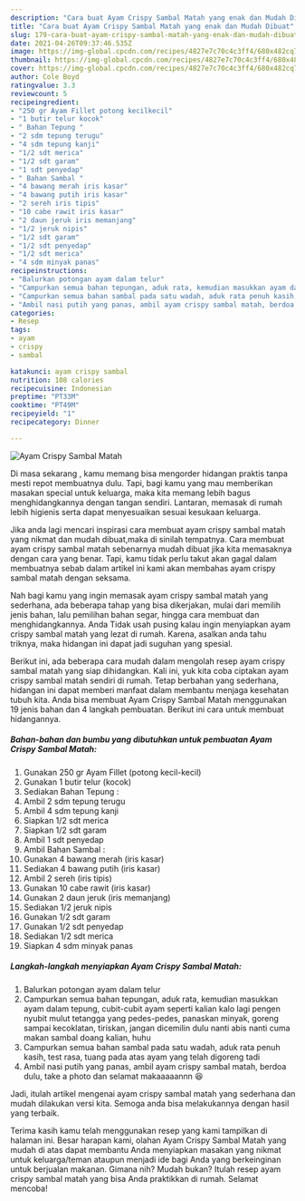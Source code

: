 ```yaml
---
description: "Cara buat Ayam Crispy Sambal Matah yang enak dan Mudah Dibuat"
title: "Cara buat Ayam Crispy Sambal Matah yang enak dan Mudah Dibuat"
slug: 179-cara-buat-ayam-crispy-sambal-matah-yang-enak-dan-mudah-dibuat
date: 2021-04-26T09:37:46.535Z
image: https://img-global.cpcdn.com/recipes/4827e7c70c4c3ff4/680x482cq70/ayam-crispy-sambal-matah-foto-resep-utama.jpg
thumbnail: https://img-global.cpcdn.com/recipes/4827e7c70c4c3ff4/680x482cq70/ayam-crispy-sambal-matah-foto-resep-utama.jpg
cover: https://img-global.cpcdn.com/recipes/4827e7c70c4c3ff4/680x482cq70/ayam-crispy-sambal-matah-foto-resep-utama.jpg
author: Cole Boyd
ratingvalue: 3.3
reviewcount: 5
recipeingredient:
- "250 gr Ayam Fillet potong kecilkecil"
- "1 butir telur kocok"
- " Bahan Tepung "
- "2 sdm tepung terugu"
- "4 sdm tepung kanji"
- "1/2 sdt merica"
- "1/2 sdt garam"
- "1 sdt penyedap"
- " Bahan Sambal "
- "4 bawang merah iris kasar"
- "4 bawang putih iris kasar"
- "2 sereh iris tipis"
- "10 cabe rawit iris kasar"
- "2 daun jeruk iris memanjang"
- "1/2 jeruk nipis"
- "1/2 sdt garam"
- "1/2 sdt penyedap"
- "1/2 sdt merica"
- "4 sdm minyak panas"
recipeinstructions:
- "Balurkan potongan ayam dalam telur"
- "Campurkan semua bahan tepungan, aduk rata, kemudian masukkan ayam dalam tepung, cubit-cubit ayam seperti kalian kalo lagi pengen nyubit mulut tetangga yang pedes-pedes, panaskan minyak, goreng sampai kecoklatan, tiriskan, jangan dicemilin dulu nanti abis nanti cuma makan sambal doang kalian, huhu"
- "Campurkan semua bahan sambal pada satu wadah, aduk rata penuh kasih, test rasa, tuang pada atas ayam yang telah digoreng tadi"
- "Ambil nasi putih yang panas, ambil ayam crispy sambal matah, berdoa dulu, take a photo dan selamat makaaaaannn 😆"
categories:
- Resep
tags:
- ayam
- crispy
- sambal

katakunci: ayam crispy sambal 
nutrition: 108 calories
recipecuisine: Indonesian
preptime: "PT33M"
cooktime: "PT49M"
recipeyield: "1"
recipecategory: Dinner

---
```



![Ayam Crispy Sambal Matah](https://img-global.cpcdn.com/recipes/4827e7c70c4c3ff4/680x482cq70/ayam-crispy-sambal-matah-foto-resep-utama.jpg)

Di masa  sekarang , kamu memang bisa mengorder hidangan praktis tanpa mesti repot membuatnya dulu. Tapi, bagi kamu yang mau memberikan masakan special untuk keluarga, maka kita memang lebih bagus menghidangkannya dengan tangan sendiri. Lantaran, memasak di rumah lebih higienis serta dapat menyesuaikan sesuai kesukaan keluarga.

Jika anda lagi mencari inspirasi cara membuat ayam crispy sambal matah yang nikmat dan mudah dibuat,maka di sinilah tempatnya. Cara membuat ayam crispy sambal matah  sebenarnya mudah dibuat jika kita memasaknya dengan cara yang benar. Tapi, kamu tidak perlu takut akan gagal dalam membuatnya 
sebab dalam artikel ini kami akan membahas ayam crispy sambal matah dengan seksama.  



Nah bagi kamu yang ingin memasak ayam crispy sambal matah yang sederhana, ada beberapa tahap yang bisa dikerjakan, mulai dari memilih jenis bahan, lalu pemilihan bahan segar, hingga cara membuat dan menghidangkannya. Anda Tidak usah pusing kalau ingin menyiapkan ayam crispy sambal matah yang lezat di rumah. Karena, asalkan anda  tahu triknya, maka hidangan ini dapat jadi suguhan yang spesial.

Berikut ini, ada beberapa cara mudah dalam mengolah resep ayam crispy sambal matah yang siap dihidangkan. Kali ini, yuk kita coba ciptakan ayam crispy sambal matah sendiri di rumah. Tetap berbahan yang sederhana, hidangan ini dapat memberi manfaat dalam membantu menjaga kesehatan tubuh kita. Anda bisa membuat Ayam Crispy Sambal Matah menggunakan 19 jenis bahan dan 4 langkah pembuatan. Berikut ini cara untuk membuat hidangannya.

<!--inarticleads1-->

##### Bahan-bahan dan bumbu yang dibutuhkan untuk pembuatan Ayam Crispy Sambal Matah:

1. Gunakan 250 gr Ayam Fillet (potong kecil-kecil)
1. Gunakan 1 butir telur (kocok)
1. Sediakan  Bahan Tepung :
1. Ambil 2 sdm tepung terugu
1. Ambil 4 sdm tepung kanji
1. Siapkan 1/2 sdt merica
1. Siapkan 1/2 sdt garam
1. Ambil 1 sdt penyedap
1. Ambil  Bahan Sambal :
1. Gunakan 4 bawang merah (iris kasar)
1. Sediakan 4 bawang putih (iris kasar)
1. Ambil 2 sereh (iris tipis)
1. Gunakan 10 cabe rawit (iris kasar)
1. Gunakan 2 daun jeruk (iris memanjang)
1. Sediakan 1/2 jeruk nipis
1. Gunakan 1/2 sdt garam
1. Gunakan 1/2 sdt penyedap
1. Sediakan 1/2 sdt merica
1. Siapkan 4 sdm minyak panas




<!--inarticleads2-->

##### Langkah-langkah menyiapkan Ayam Crispy Sambal Matah:

1. Balurkan potongan ayam dalam telur
1. Campurkan semua bahan tepungan, aduk rata, kemudian masukkan ayam dalam tepung, cubit-cubit ayam seperti kalian kalo lagi pengen nyubit mulut tetangga yang pedes-pedes, panaskan minyak, goreng sampai kecoklatan, tiriskan, jangan dicemilin dulu nanti abis nanti cuma makan sambal doang kalian, huhu
1. Campurkan semua bahan sambal pada satu wadah, aduk rata penuh kasih, test rasa, tuang pada atas ayam yang telah digoreng tadi
1. Ambil nasi putih yang panas, ambil ayam crispy sambal matah, berdoa dulu, take a photo dan selamat makaaaaannn 😆




Jadi, itulah artikel mengenai  ayam crispy sambal matah  yang sederhana dan mudah dilakukan versi kita. Semoga anda bisa melakukannya dengan hasil yang terbaik. 

Terima kasih kamu telah menggunakan resep yang kami tampilkan di halaman ini. Besar harapan kami, olahan  Ayam Crispy Sambal Matah yang mudah di atas dapat membantu Anda menyiapkan masakan yang nikmat untuk keluarga/teman ataupun menjadi ide bagi Anda yang berkeinginan untuk berjualan makanan. Gimana nih? Mudah bukan? Itulah resep ayam crispy sambal matah yang bisa Anda praktikkan di rumah. Selamat mencoba!

